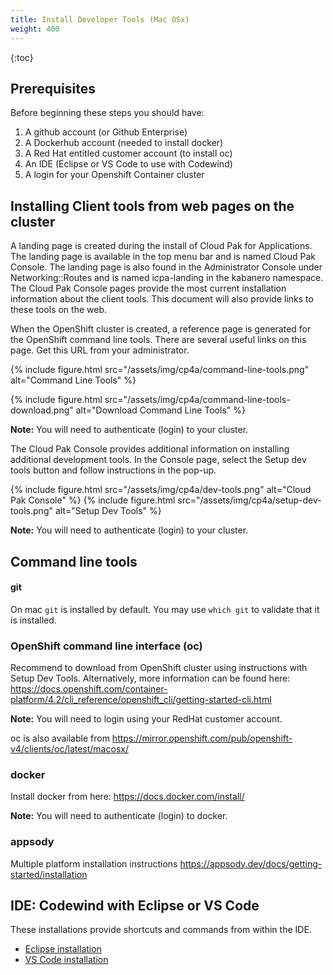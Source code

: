 ```yaml
---
title: Install Developer Tools (Mac OSx)
weight: 400
---
```


{:toc}

## Prerequisites

Before beginning these steps you should have:
1. A github account (or Github Enterprise)
1. A Dockerhub account (needed to install docker)
1. A Red Hat entitled customer account (to install oc)
1. An IDE (Eclipse or VS Code to use with Codewind)
1. A login for your Openshift Container cluster


## Installing Client tools from web pages on the cluster

A landing page is created during the install of Cloud Pak for Applications.
The landing page is available in the top menu bar and is named Cloud Pak Console.
The landing page is also found in the Administrator Console under Networking::Routes and is named icpa-landing in the kabanero namespace.
The Cloud Pak Console pages provide the most current installation information about the client tools.
This document will also provide links to these tools on the web.

When the OpenShift cluster is created, a reference page is generated for the OpenShift command line tools. There are several useful links on this page. Get this URL from your administrator.

{%
 include figure.html
 src="/assets/img/cp4a/command-line-tools.png"
 alt="Command Line Tools"
%}

{%
 include figure.html
 src="/assets/img/cp4a/command-line-tools-download.png"
 alt="Download Command Line Tools"
%}

**Note:** You will need to authenticate (login) to your cluster.

The Cloud Pak Console provides additional information on installing additional development tools.  In the Console page, select the Setup dev tools button and follow instructions in the pop-up.

{%
 include figure.html
 src="/assets/img/cp4a/dev-tools.png"
 alt="Cloud Pak Console"
%}
{%
 include figure.html
 src="/assets/img/cp4a/setup-dev-tools.png"
 alt="Setup Dev Tools"
%}

**Note:** You will need to authenticate (login) to your cluster.

## Command line tools

#### git
On mac `git` is installed by default. You may use `which git` to validate that it is installed.

### OpenShift command line interface (oc)

Recommend to download from OpenShift cluster using instructions with Setup Dev Tools.
Alternatively, more information can be found here:
https://docs.openshift.com/container-platform/4.2/cli_reference/openshift_cli/getting-started-cli.html 

**Note:** You will need to login using your RedHat customer account.

oc is also available from https://mirror.openshift.com/pub/openshift-v4/clients/oc/latest/macosx/

### docker
Install docker from here:
https://docs.docker.com/install/

**Note:** You will need to authenticate (login) to docker.

### appsody

Multiple platform installation instructions https://appsody.dev/docs/getting-started/installation

## IDE: Codewind with Eclipse or VS Code
These installations provide shortcuts and commands from within the IDE.
* [Eclipse installation](https://www.eclipse.org/codewind/mdteclipsegettingstarted.html)
* [VS Code installation](https://www.eclipse.org/codewind/mdt-vsc-getting-started.html)
